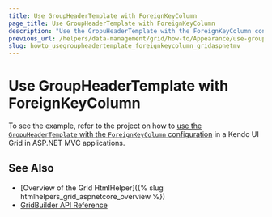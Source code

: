 ```yaml
---
title: Use GroupHeaderTemplate with ForeignKeyColumn
page_title: Use GroupHeaderTemplate with ForeignKeyColumn
description: "Use the GropuHeaderTemplate with the ForeignKeyColumn configuration in a Kendo UI Grid in ASP.NET MVC applications."
previous_url: /helpers/data-management/grid/how-to/Appearance/use-groupheadertemplate-foreignkeycolumn
slug: howto_usegroupheadertemplate_foreignkeycolumn_gridaspnetmv
---
```


# Use GroupHeaderTemplate with ForeignKeyColumn

To see the example, refer to the project on how to [use the `GropuHeaderTemplate` with the `ForeignKeyColumn` configuration](https://github.com/telerik/ui-for-aspnet-mvc-examples/tree/master/grid/grid-foreingkeycolumn-groupheadertemplate) in a Kendo UI Grid in ASP.NET MVC applications.

## See Also

* [Overview of the Grid HtmlHelper]({% slug htmlhelpers_grid_aspnetcore_overview %})
* [GridBuilder API Reference](https://docs.telerik.com/aspnet-mvc/api/Kendo.Mvc.UI.Fluent/GridBuilder)
